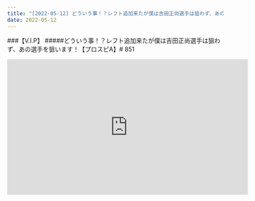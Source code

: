 ```yaml
---
title: "[2022-05-12] どういう事！？レフト追加来たが僕は吉田正尚選手は狙わず、あの選手を狙います！【プロスピA】# 851 他"
date: 2022-05-12
---
```

###【V.I.P】
#####どういう事！？レフト追加来たが僕は吉田正尚選手は狙わず、あの選手を狙います！【プロスピA】# 851
<iframe width="560" height="315" src="https://www.youtube.com/embed/spiDDZhnXu0" frameborder="0" allow="accelerometer; autoplay; clipboard-write; encrypted-media; gyroscope; picture-in-picture" allowfullscreen></iframe>


